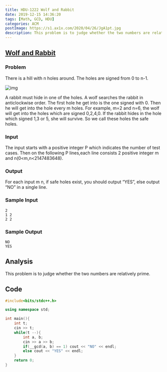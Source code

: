 ```yaml
---
title: HDU-1222 Wolf and Rabbit
date: 2019-12-15 14:36:20
tags: [Math, GCD, HDU]
categories: ACM
postImage: https://s1.ax1x.com/2020/04/26/JgA1pt.jpg
description: This problem is to judge whether the two numbers are relatively prime.
---
```


## [Wolf and Rabbit](https://vjudge.net/problem/18342/origin)

### Problem

There is a hill with n holes around. The holes are signed from 0 to n-1.

![img](https://imgconvert.csdnimg.cn/aHR0cHM6Ly92ai56MTgwLmNuLzI0MzRmZTg3ZmJmOWM4ZTlmOGE5NDYzZDc3NTA1ZDVk?x-oss-process=image/format,png)



A rabbit must hide in one of the holes. A wolf searches the rabbit in anticlockwise order. The first hole he get into is the one signed with 0. Then he will get into the hole every m holes. For example, m=2 and n=6, the wolf will get into the holes which are signed 0,2,4,0. If the rabbit hides in the hole which signed 1,3 or 5, she will survive. So we call these holes the safe holes.

### Input

The input starts with a positive integer P which indicates the number of test cases. Then on the following P lines,each line consists 2 positive integer m and n(0<m,n<2147483648).

### Output

For each input m n, if safe holes exist, you should output “YES”, else output “NO” in a single line.

### Sample Input

```
2
1 2
2 2
```

### Sample Output

```
NO
YES
```

## Analysis

This problem is to judge whether the two numbers are relatively prime.

## Code

```C++
#include<bits/stdc++.h>

using namespace std;

int main(){
	int t;
	cin >> t;
	while(t --){
		int a, b;
		cin >> a >> b;
		if(__gcd(a, b) == 1) cout << "NO" << endl;
		else cout << "YES" << endl;
	}
	return 0;
}
```